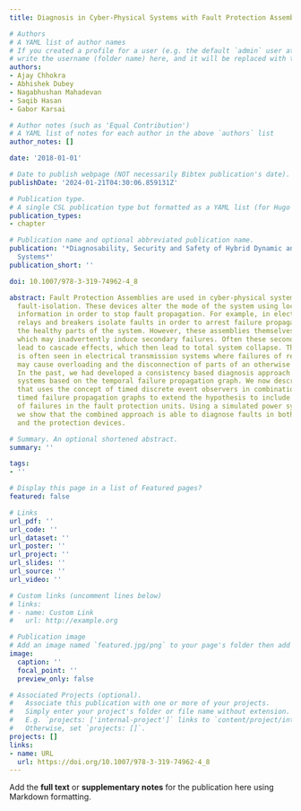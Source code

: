 ```yaml
---
title: Diagnosis in Cyber-Physical Systems with Fault Protection Assemblies

# Authors
# A YAML list of author names
# If you created a profile for a user (e.g. the default `admin` user at `content/authors/admin/`), 
# write the username (folder name) here, and it will be replaced with their full name and linked to their profile.
authors:
- Ajay Chhokra
- Abhishek Dubey
- Nagabhushan Mahadevan
- Saqib Hasan
- Gabor Karsai

# Author notes (such as 'Equal Contribution')
# A YAML list of notes for each author in the above `authors` list
author_notes: []

date: '2018-01-01'

# Date to publish webpage (NOT necessarily Bibtex publication's date).
publishDate: '2024-01-21T04:30:06.859131Z'

# Publication type.
# A single CSL publication type but formatted as a YAML list (for Hugo requirements).
publication_types:
- chapter

# Publication name and optional abbreviated publication name.
publication: '*Diagnosability, Security and Safety of Hybrid Dynamic and Cyber-Physical
  Systems*'
publication_short: ''

doi: 10.1007/978-3-319-74962-4_8

abstract: Fault Protection Assemblies are used in cyber-physical systems for automated
  fault-isolation. These devices alter the mode of the system using locally available
  information in order to stop fault propagation. For example, in electrical networks
  relays and breakers isolate faults in order to arrest failure propagation and protect
  the healthy parts of the system. However, these assemblies themselves can have faults,
  which may inadvertently induce secondary failures. Often these secondary failures
  lead to cascade effects, which then lead to total system collapse. This behavior
  is often seen in electrical transmission systems where failures of relays and breakers
  may cause overloading and the disconnection of parts of an otherwise healthy system.
  In the past, we had developed a consistency based diagnosis approach for physical
  systems based on the temporal failure propagation graph. We now describe an extension
  that uses the concept of timed discrete event observers in combination with the
  timed failure propagation graphs to extend the hypothesis to include the possibility
  of failures in the fault protection units. Using a simulated power system case study,
  we show that the combined approach is able to diagnose faults in both the plant
  and the protection devices.

# Summary. An optional shortened abstract.
summary: ''

tags:
- ''

# Display this page in a list of Featured pages?
featured: false

# Links
url_pdf: ''
url_code: ''
url_dataset: ''
url_poster: ''
url_project: ''
url_slides: ''
url_source: ''
url_video: ''

# Custom links (uncomment lines below)
# links:
# - name: Custom Link
#   url: http://example.org

# Publication image
# Add an image named `featured.jpg/png` to your page's folder then add a caption below.
image:
  caption: ''
  focal_point: ''
  preview_only: false

# Associated Projects (optional).
#   Associate this publication with one or more of your projects.
#   Simply enter your project's folder or file name without extension.
#   E.g. `projects: ['internal-project']` links to `content/project/internal-project/index.md`.
#   Otherwise, set `projects: []`.
projects: []
links:
- name: URL
  url: https://doi.org/10.1007/978-3-319-74962-4_8
---
```


Add the **full text** or **supplementary notes** for the publication here using Markdown formatting.
